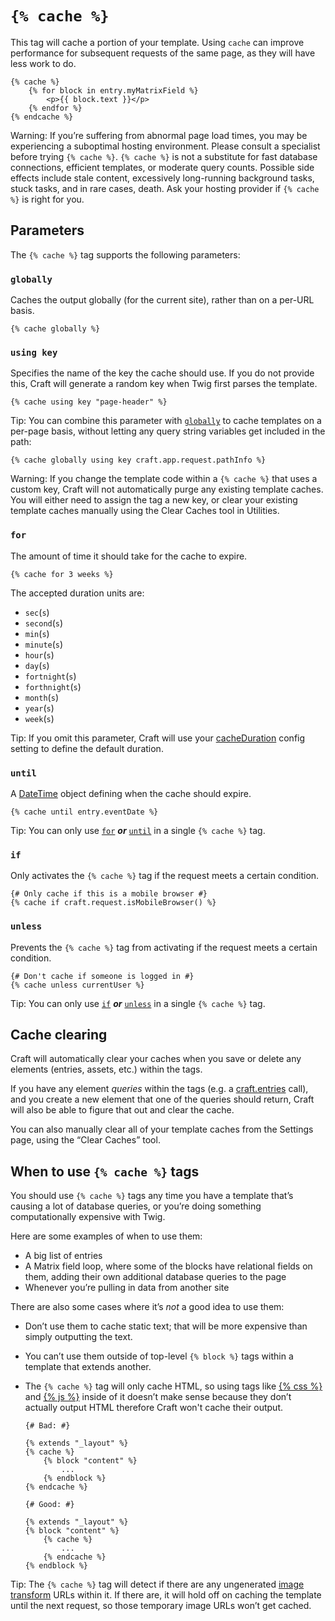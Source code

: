 # `{% cache %}`

This tag will cache a portion of your template. Using `cache` can improve performance for subsequent requests of the same page, as they will have less work to do.

```twig
{% cache %}
    {% for block in entry.myMatrixField %}
        <p>{{ block.text }}</p>
    {% endfor %}
{% endcache %}
```

Warning: If you’re suffering from abnormal page load times, you may be experiencing a suboptimal hosting environment. Please consult a specialist before trying `{% cache %}`. `{% cache %}` is not a substitute for fast database connections, efficient templates, or moderate query counts. Possible side effects include stale content, excessively long-running background tasks, stuck tasks, and in rare cases, death. Ask your hosting provider if `{% cache %}` is right for you.

## Parameters

The `{% cache %}` tag supports the following parameters:

### `globally`

Caches the output globally (for the current site), rather than on a per-URL basis.

```twig
{% cache globally %}
```

### `using key`

Specifies the name of the key the cache should use. If you do not provide this, Craft will generate a random key when Twig first parses the template.

```twig
{% cache using key "page-header" %}
```

Tip: You can combine this parameter with [`globally`](#globally) to cache templates on a per-page basis, without letting any query string variables get included in the path:

```twig
{% cache globally using key craft.app.request.pathInfo %}
```

Warning: If you change the template code within a `{% cache %}` that uses a custom key, Craft will not automatically purge any existing template caches. You will either need to assign the tag a new key, or clear your existing template caches manually using the Clear Caches tool in Utilities.

### `for`

The amount of time it should take for the cache to expire.

```twig
{% cache for 3 weeks %}
```

The accepted duration units are:

- `sec`(`s`)
- `second`(`s`)
- `min`(`s`)
- `minute`(`s`)
- `hour`(`s`)
- `day`(`s`)
- `fortnight`(`s`)
- `forthnight`(`s`)
- `month`(`s`)
- `year`(`s`)
- `week`(`s`)

Tip: If you omit this parameter, Craft will use your [cacheDuration](config-settings.md#cacheDuration) config setting to define the default duration.

### `until`

A [DateTime](templating/variables/datetime.md) object defining when the cache should expire.

```twig
{% cache until entry.eventDate %}
```

Tip: You can only use [`for`](#for) **_or_** [`until`](#until) in a single `{% cache %}` tag.

### `if`

Only activates the `{% cache %}` tag if the request meets a certain condition.

```twig
{# Only cache if this is a mobile browser #}
{% cache if craft.request.isMobileBrowser() %}
```

### `unless`

Prevents the `{% cache %}` tag from activating if the request meets a certain condition.

```twig
{# Don't cache if someone is logged in #}
{% cache unless currentUser %}
```

Tip: You can only use [`if`](#if) **_or_** [`unless`](#unless) in a single `{% cache %}` tag.

## Cache clearing

Craft will automatically clear your caches when you save or delete any elements (entries, assets, etc.) within the tags.

If you have any element _queries_ within the tags (e.g. a [craft.entries](templating/craft-entries.md) call), and you create a new element that one of the queries should return, Craft will also be able to figure that out and clear the cache.

You can also manually clear all of your template caches from the Settings page, using the “Clear Caches” tool.

## When to use `{% cache %}` tags

You should use `{% cache %}` tags any time you have a template that’s causing a lot of database queries, or you’re doing something computationally expensive with Twig.

Here are some examples of when to use them:

* A big list of entries
* A Matrix field loop, where some of the blocks have relational fields on them, adding their own additional database queries to the page
* Whenever you’re pulling in data from another site

There are also some cases where it’s _not_ a good idea to use them:

* Don’t use them to cache static text; that will be more expensive than simply outputting the text.
* You can’t use them outside of top-level `{% block %}` tags within a template that extends another.
* The `{% cache %}` tag will only cache HTML, so using tags like [{% css %}](templating/css.md) and [{% js %}](templating/js.md) inside of it doesn’t make sense because they don’t actually output HTML therefore Craft won't cache their output.

    ```twig
    {# Bad: #}

    {% extends "_layout" %}
    {% cache %}
        {% block "content" %}
            ...
        {% endblock %}
    {% endcache %}

    {# Good: #}

    {% extends "_layout" %}
    {% block "content" %}
        {% cache %}
            ...
        {% endcache %}
    {% endblock %}
    ```


Tip: The `{% cache %}` tag will detect if there are any ungenerated [image transform](image-transforms.md) URLs within it. If there are, it will hold off on caching the template until the next request, so those temporary image URLs won’t get cached.
